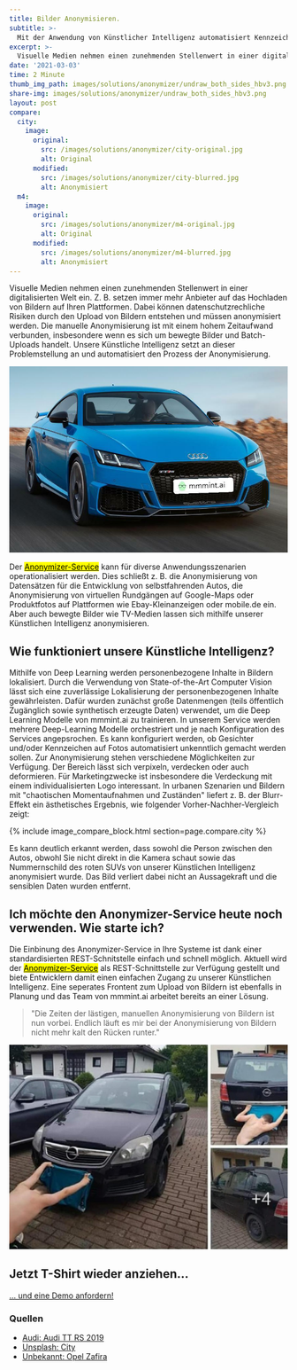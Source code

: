 ```yaml
---
title: Bilder Anonymisieren.
subtitle: >-
  Mit der Anwendung von Künstlicher Intelligenz automatisiert Kennzeichen und Gesichter in Bildern anonymisieren.
excerpt: >-
  Visuelle Medien nehmen einen zunehmenden Stellenwert in einer digitalisierten Welt ein. Z. B. setzen immer mehr Anbieter auf das Hochladen von Bildern auf Ihren Plattformen. Dabei können datenschutzrechliche Risiken durch den Upload von Bildern entstehen können. Unsere Künstliche Intelligenz anonymisiert Bilder für diverse Anwendungsszenarien.
date: '2021-03-03'
time: 2 Minute
thumb_img_path: images/solutions/anonymizer/undraw_both_sides_hbv3.png
share-img: images/solutions/anonymizer/undraw_both_sides_hbv3.png
layout: post
compare:
  city:
    image:
      original:
        src: /images/solutions/anonymizer/city-original.jpg
        alt: Original
      modified:
        src: /images/solutions/anonymizer/city-blurred.jpg
        alt: Anonymisiert
  m4:
    image:
      original:
        src: /images/solutions/anonymizer/m4-original.jpg
        alt: Original
      modified:
        src: /images/solutions/anonymizer/m4-blurred.jpg
        alt: Anonymisiert
---
```


Visuelle Medien nehmen einen zunehmenden Stellenwert in einer digitalisierten Welt ein. Z. B. setzen immer mehr Anbieter auf das Hochladen von Bildern auf Ihren Plattformen. Dabei können datenschutzrechliche Risiken durch den Upload von Bildern entstehen und müssen anonymisiert werden. Die manuelle Anonymisierung ist mit einem hohem Zeitaufwand verbunden, insbesondere wenn es sich um bewegte Bilder und Batch-Uploads handelt. Unsere Künstliche Intelligenz setzt an dieser Problemstellung an und automatisiert den Prozess der Anonymisierung.

![Anonymized demo face and car](/images/solutions/anonymizer/2314f3fed78c77b29373568b0740aac2124dab9150c8247c15ff7be374baa262.jpg)

Der [<mark>Anonymizer-Service</mark>](/solutions/anonymizer/) kann für diverse Anwendungsszenarien operationalisiert werden. Dies schließt z. B. die Anonymisierung von Datensätzen für die Entwicklung von selbstfahrenden Autos, die Anonymisierung von virtuellen Rundgängen auf Google-Maps oder Produktfotos auf Plattformen wie Ebay-Kleinanzeigen oder mobile.de ein. Aber auch bewegte Bilder wie TV-Medien lassen sich mithilfe unserer Künstlichen Intelligenz anonymisieren.

## Wie funktioniert unsere Künstliche Intelligenz?

Mithilfe von Deep Learning werden personenbezogene Inhalte in Bildern lokalisiert. Durch die Verwendung von State-of-the-Art Computer Vision lässt sich eine zuverlässige Lokalisierung der personenbezogenen Inhalte gewährleisten. Dafür wurden zunächst große Datenmengen (teils öffentlich Zugänglich sowie synthetisch erzeugte Daten) verwendet, um die Deep Learning Modelle von mmmint.ai zu trainieren. In unserem Service werden mehrere Deep-Learning Modelle orchestriert und je nach Konfiguration des Services angepsrochen. Es kann konfiguriert werden, ob Gesichter und/oder Kennzeichen auf Fotos automatisiert unkenntlich gemacht werden sollen. Zur Anonymisierung stehen verschiedene Möglichkeiten zur Verfügung. Der Bereich lässt sich verpixeln, verdecken oder auch deformieren. Für Marketingzwecke ist insbesondere die Verdeckung mit einem individualisierten Logo interessant. In urbanen Szenarien und Bildern mit "chaotischen Momentaufnahmen und Zuständen" liefert z. B. der Blurr-Effekt ein ästhetisches Ergebnis, wie folgender Vorher-Nachher-Vergleich zeigt:

 {% include image_compare_block.html section=page.compare.city %}

Es kann deutlich erkannt werden, dass sowohl die Person zwischen den Autos, obwohl Sie nicht direkt in die Kamera schaut sowie das Nummernschild des roten SUVs von unserer Künstlichen Intelligenz anonymisiert wurde. Das Bild verliert dabei nicht an Aussagekraft und die sensiblen Daten wurden entfernt.

## Ich möchte den Anonymizer-Service heute noch verwenden. Wie starte ich?

Die Einbinung des Anonymizer-Service in Ihre Systeme ist dank einer standardisierten REST-Schnitstelle einfach und schnell möglich. Aktuell wird der [<mark>Anonymizer-Service</mark>](/solutions/anonymizer/) als REST-Schnittstelle zur Verfügung gestellt und biete Entwicklern damit einen einfachen Zugang zu unserer Künstlichen Intelligenz. Eine seperates Frontent zum Upload von Bildern ist ebenfalls in Planung und das Team von mmmint.ai arbeitet bereits an einer Lösung.

> "Die Zeiten der lästigen, manuellen Anonymisierung von Bildern ist nun vorbei. Endlich läuft es mir bei der Anonymisierung von Bildern nicht mehr kalt den Rücken runter."

![Opel Zafira manuelle Anoymisierung von Auto Kennzeichen](/images/solutions/anonymizer/opel_zafira_crop.jpeg)

<section id="call-to-action" class="block cta-block bg-accent outer">
  <div class="inner-large">
    <div class="grid">
      <div class="cell block-content">
        <h2 class="block-title">Jetzt T-Shirt wieder anziehen...</h2>
      </div><!-- .block-content -->
      <div class="cell block-buttons">
        <a href="mailto:info@mmmint.ai" class="button white large">... und eine Demo anfordern!</a>
      </div><!-- .block-buttons -->
    </div><!-- .grid -->
  </div><!-- .inner -->
</section>

### Quellen

- [Audi: Audi TT RS 2019](audi.com)
- [Unsplash: City](https://unsplash.com/photos/jViepQKI01Q)
- [Unbekannt: Opel Zafira](https://www.langweiledich.net/bilderparade-dlvi/3/#DLVI_74)
